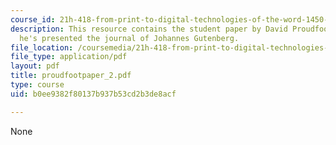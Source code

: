 ```yaml
---
course_id: 21h-418-from-print-to-digital-technologies-of-the-word-1450-present-fall-2005
description: This resource contains the student paper by David Proudfoot in which
  he's presented the journal of Johannes Gutenberg.
file_location: /coursemedia/21h-418-from-print-to-digital-technologies-of-the-word-1450-present-fall-2005/b0ee9382f80137b937b53cd2b3de8acf_proudfootpaper_2.pdf
file_type: application/pdf
layout: pdf
title: proudfootpaper_2.pdf
type: course
uid: b0ee9382f80137b937b53cd2b3de8acf

---
```

None